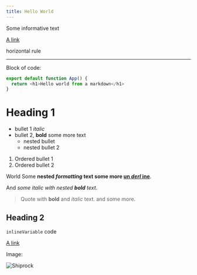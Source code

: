 ```yaml
---
title: Hello World
---
```


Some informative text

[A link](https://google.com/ 'Googl Title')

horizontal rule

---

Block of code:

```js
export default function App() {
  return <h1>Hello world from a markdown</h1>
}
```

# Heading 1

- bullet 1 _italic_
- bullet 2, **bold** some more text
  - nested bullet
  - nested bullet 2

1. Ordered bullet 1
2. Ordered bullet 2

World Some **nested _formatting_ text some more <u>un _derl_ ine</u>**.

And _some italic with nested **bold** text_.

> Quote with **bold** and _italic_ text.
> and some more.

## Heading 2

`inlineVariable` code

[A link](https://google.com/ 'Googl Title')

Image:

![Shiprock](https://virtuoso.dev/img/logo.svg)
